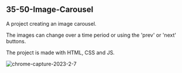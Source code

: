 ## 35-50-Image-Carousel
A project creating an image carousel.

The images can change over a time period or using the 'prev' or 'next' buttons.

The project is made with HTML, CSS and JS.

![chrome-capture-2023-2-7](https://user-images.githubusercontent.com/110612670/223511142-e0b2cc9b-d096-4719-8f8e-f9222d3cc4da.gif)
#
